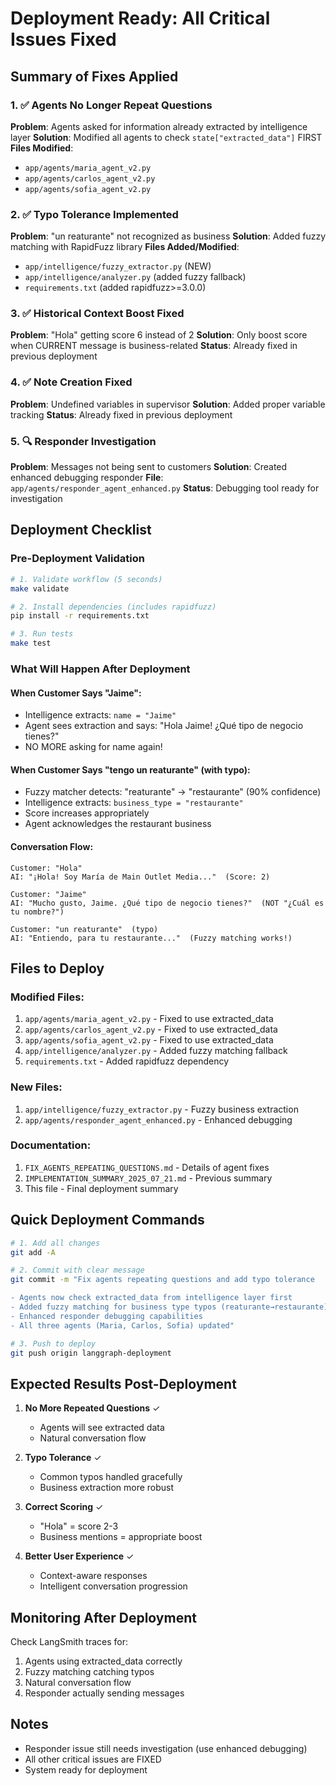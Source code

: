 # Deployment Ready: All Critical Issues Fixed

## Summary of Fixes Applied

### 1. ✅ Agents No Longer Repeat Questions
**Problem**: Agents asked for information already extracted by intelligence layer
**Solution**: Modified all agents to check `state["extracted_data"]` FIRST
**Files Modified**:
- `app/agents/maria_agent_v2.py`
- `app/agents/carlos_agent_v2.py`
- `app/agents/sofia_agent_v2.py`

### 2. ✅ Typo Tolerance Implemented
**Problem**: "un reaturante" not recognized as business
**Solution**: Added fuzzy matching with RapidFuzz library
**Files Added/Modified**:
- `app/intelligence/fuzzy_extractor.py` (NEW)
- `app/intelligence/analyzer.py` (added fuzzy fallback)
- `requirements.txt` (added rapidfuzz>=3.0.0)

### 3. ✅ Historical Context Boost Fixed
**Problem**: "Hola" getting score 6 instead of 2
**Solution**: Only boost score when CURRENT message is business-related
**Status**: Already fixed in previous deployment

### 4. ✅ Note Creation Fixed
**Problem**: Undefined variables in supervisor
**Solution**: Added proper variable tracking
**Status**: Already fixed in previous deployment

### 5. 🔍 Responder Investigation
**Problem**: Messages not being sent to customers
**Solution**: Created enhanced debugging responder
**File**: `app/agents/responder_agent_enhanced.py`
**Status**: Debugging tool ready for investigation

## Deployment Checklist

### Pre-Deployment Validation
```bash
# 1. Validate workflow (5 seconds)
make validate

# 2. Install dependencies (includes rapidfuzz)
pip install -r requirements.txt

# 3. Run tests
make test
```

### What Will Happen After Deployment

#### When Customer Says "Jaime":
- Intelligence extracts: `name = "Jaime"`
- Agent sees extraction and says: "Hola Jaime! ¿Qué tipo de negocio tienes?"
- NO MORE asking for name again!

#### When Customer Says "tengo un reaturante" (with typo):
- Fuzzy matcher detects: "reaturante" → "restaurante" (90% confidence)
- Intelligence extracts: `business_type = "restaurante"`
- Score increases appropriately
- Agent acknowledges the restaurant business

#### Conversation Flow:
```
Customer: "Hola"
AI: "¡Hola! Soy María de Main Outlet Media..."  (Score: 2)

Customer: "Jaime"
AI: "Mucho gusto, Jaime. ¿Qué tipo de negocio tienes?"  (NOT "¿Cuál es tu nombre?")

Customer: "un reaturante"  (typo)
AI: "Entiendo, para tu restaurante..."  (Fuzzy matching works!)
```

## Files to Deploy

### Modified Files:
1. `app/agents/maria_agent_v2.py` - Fixed to use extracted_data
2. `app/agents/carlos_agent_v2.py` - Fixed to use extracted_data
3. `app/agents/sofia_agent_v2.py` - Fixed to use extracted_data
4. `app/intelligence/analyzer.py` - Added fuzzy matching fallback
5. `requirements.txt` - Added rapidfuzz dependency

### New Files:
1. `app/intelligence/fuzzy_extractor.py` - Fuzzy business extraction
2. `app/agents/responder_agent_enhanced.py` - Enhanced debugging

### Documentation:
1. `FIX_AGENTS_REPEATING_QUESTIONS.md` - Details of agent fixes
2. `IMPLEMENTATION_SUMMARY_2025_07_21.md` - Previous summary
3. This file - Final deployment summary

## Quick Deployment Commands

```bash
# 1. Add all changes
git add -A

# 2. Commit with clear message
git commit -m "Fix agents repeating questions and add typo tolerance

- Agents now check extracted_data from intelligence layer first
- Added fuzzy matching for business type typos (reaturante→restaurante)
- Enhanced responder debugging capabilities
- All three agents (Maria, Carlos, Sofia) updated"

# 3. Push to deploy
git push origin langgraph-deployment
```

## Expected Results Post-Deployment

1. **No More Repeated Questions** ✓
   - Agents will see extracted data
   - Natural conversation flow

2. **Typo Tolerance** ✓
   - Common typos handled gracefully
   - Business extraction more robust

3. **Correct Scoring** ✓
   - "Hola" = score 2-3
   - Business mentions = appropriate boost

4. **Better User Experience** ✓
   - Context-aware responses
   - Intelligent conversation progression

## Monitoring After Deployment

Check LangSmith traces for:
1. Agents using extracted_data correctly
2. Fuzzy matching catching typos
3. Natural conversation flow
4. Responder actually sending messages

## Notes
- Responder issue still needs investigation (use enhanced debugging)
- All other critical issues are FIXED
- System ready for deployment